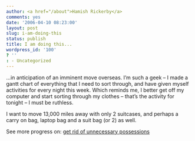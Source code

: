 ```yaml
---
author: <a href="/about">Hamish Rickerby</a>
comments: yes
date: '2006-04-10 08:23:00'
layout: post
slug: i-am-doing-this
status: publish
title: I am doing this...
wordpress_id: '100'
? ''
: - Uncategorized
---
```


<div><div><p>...in anticipation of an imminent move overseas.  I&#8217;m such a geek &#8211; I made a gantt chart of everything that I need to sort through, and have given myself activities for every night this week.  Which reminds me, I better get off my computer and start sorting through my clothes &#8211; that&#8217;s the activity for tonight &#8211; I must be ruthless.</p>	<p>I want to move 13,000 miles away with only 2 suitcases, and perhaps a carry on bag, laptop bag and a suit bag (or 2) as well.</p></div><div>See more progress on: <a href="http://www.43things.com/people/progress/rickerbh?on=2682480">get rid of unnecessary possessions</a></div></div>